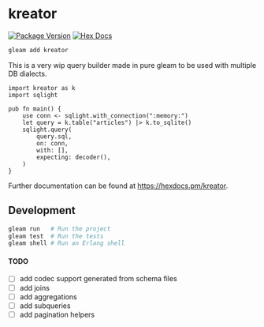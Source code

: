 # kreator

[![Package Version](https://img.shields.io/hexpm/v/kreator)](https://hex.pm/packages/kreator)
[![Hex Docs](https://img.shields.io/badge/hex-docs-ffaff3)](https://hexdocs.pm/kreator/)

```sh
gleam add kreator
```

This is a very wip query builder made in pure gleam to be used with multiple DB dialects.

```gleam
import kreator as k
import sqlight

pub fn main() {
    use conn <- sqlight.with_connection(":memory:")
    let query = k.table("articles") |> k.to_sqlite()
    sqlight.query(
        query.sql,
        on: conn,
        with: [],
        expecting: decoder(),
    )
}
```

Further documentation can be found at <https://hexdocs.pm/kreator>.

## Development

```sh
gleam run   # Run the project
gleam test  # Run the tests
gleam shell # Run an Erlang shell
```

#### TODO
- [ ] add codec support generated from schema files
- [ ] add joins
- [ ] add aggregations
- [ ] add subqueries
- [ ] add pagination helpers
